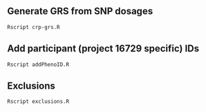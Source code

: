 

## Generate GRS from SNP dosages

```bash
Rscript crp-grs.R
```


## Add participant (project 16729 specific) IDs

```bash
Rscript addPhenoID.R
```

## Exclusions

```bash
Rscript exclusions.R
```
